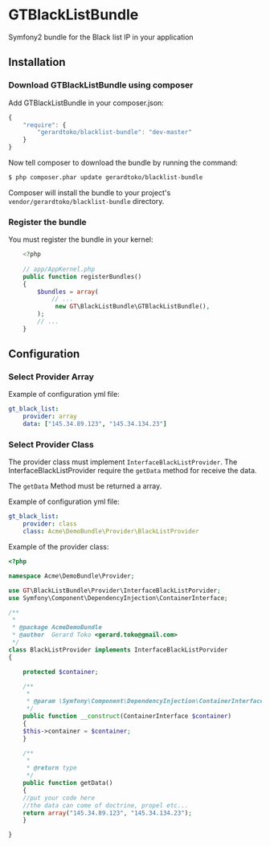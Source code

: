 GTBlackListBundle
=================

Symfony2 bundle for the Black list IP in your application

##  Installation

### Download GTBlackListBundle using composer

Add GTBlackListBundle in your composer.json:

```js
{
    "require": {
        "gerardtoko/blacklist-bundle": "dev-master"
    }
}
```

Now tell composer to download the bundle by running the command:

```bash
$ php composer.phar update gerardtoko/blacklist-bundle
```

Composer will install the bundle to your project's `vendor/gerardtoko/blacklist-bundle` directory.


### Register the bundle

You must register the bundle in your kernel:
```php
    <?php
    
    // app/AppKernel.php    
    public function registerBundles()
    {
        $bundles = array(    
            // ...    
             new GT\BlackListBundle\GTBlackListBundle(),
        );    
        // ...
    }
```

## Configuration

### Select Provider Array
Example of configuration yml file:
```yml
gt_black_list:
    provider: array
    data: ["145.34.89.123", "145.34.134.23"]
```

### Select Provider Class
The provider class must implement ```InterfaceBlackListProvider```.
The InterfaceBlackListProvider require the ```getData``` method for receive the data. 

The ```getData``` Method must be returned a array.

Example of configuration yml file:
```yml
gt_black_list:
    provider: class
    class: Acme\DemoBundle\Provider\BlackListProvider
```

Example of the provider class:
```php
<?php

namespace Acme\DemoBundle\Provider;

use GT\BlackListBundle\Provider\InterfaceBlackListPorvider;
use Symfony\Component\DependencyInjection\ContainerInterface;

/**
 *
 * @package AcmeDemoBundle
 * @author  Gerard Toko <gerard.toko@gmail.com>
 */
class BlackListProvider implements InterfaceBlackListPorvider
{

    protected $container;

    /**
     * 
     * @param \Symfony\Component\DependencyInjection\ContainerInterface $container
     */
    public function __construct(ContainerInterface $container)
    {
	$this->container = $container;
    }

    /**
     * 
     * @return type
     */
    public function getData()
    {
	//put your code here
	//the data can come of doctrine, propel etc...
	return array("145.34.89.123", "145.34.134.23");
    }

}
```
